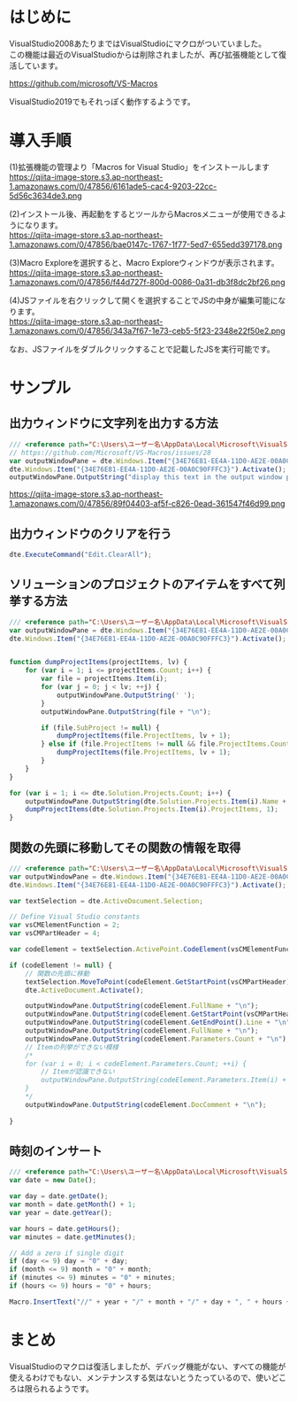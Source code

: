 # はじめに  
VisualStudio2008あたりまではVisualStudioにマクロがついていました。  
この機能は最近のVisualStudioからは削除されましたが、再び拡張機能として復活しています。  
  
https://github.com/microsoft/VS-Macros  
  
VisualStudio2019でもそれっぽく動作するようです。  
  
# 導入手順  
(1)拡張機能の管理より「Macros for Visual Studio」をインストールします  
https://qiita-image-store.s3.ap-northeast-1.amazonaws.com/0/47856/6161ade5-cac4-9203-22cc-5d56c3634de3.png  
  
(2)インストール後、再起動をするとツールからMacrosメニューが使用できるようになります。  
https://qiita-image-store.s3.ap-northeast-1.amazonaws.com/0/47856/bae0147c-1767-1f77-5ed7-655edd397178.png  
  
  
  
(3)Macro Exploreを選択すると、Macro Exploreウィンドウが表示されます。  
https://qiita-image-store.s3.ap-northeast-1.amazonaws.com/0/47856/f44d727f-800d-0086-0a31-db3f8dc2bf26.png  
  
(4)JSファイルを右クリックして開くを選択することでJSの中身が編集可能になります。  
https://qiita-image-store.s3.ap-northeast-1.amazonaws.com/0/47856/343a7f67-1e73-ceb5-5f23-2348e22f50e2.png  
  
なお、JSファイルをダブルクリックすることで記載したJSを実行可能です。  
  
# サンプル  
## 出力ウィンドウに文字列を出力する方法  
  
```js
/// <reference path="C:\Users\ユーザー名\AppData\Local\Microsoft\VisualStudio\16.0_ea48cace\Macros\dte.js" />
// https://github.com/Microsoft/VS-Macros/issues/28
var outputWindowPane = dte.Windows.Item("{34E76E81-EE4A-11D0-AE2E-00A0C90FFFC3}").Object.ActivePane;
dte.Windows.Item("{34E76E81-EE4A-11D0-AE2E-00A0C90FFFC3}").Activate();
outputWindowPane.OutputString("display this text in the output window panel\n");
```  
  
https://qiita-image-store.s3.ap-northeast-1.amazonaws.com/0/47856/89f04403-af5f-c826-0ead-361547f46d99.png  
  
## 出力ウィンドウのクリアを行う  
  
```js
dte.ExecuteCommand("Edit.ClearAll");
```  
  
## ソリューションのプロジェクトのアイテムをすべて列挙する方法  
  
```js
/// <reference path="C:\Users\ユーザー名\AppData\Local\Microsoft\VisualStudio\16.0_ea48cace\Macros\dte.js" />
var outputWindowPane = dte.Windows.Item("{34E76E81-EE4A-11D0-AE2E-00A0C90FFFC3}").Object.ActivePane;
dte.Windows.Item("{34E76E81-EE4A-11D0-AE2E-00A0C90FFFC3}").Activate();


function dumpProjectItems(projectItems, lv) {
    for (var i = 1; i <= projectItems.Count; i++) {
        var file = projectItems.Item(i);
        for (var j = 0; j < lv; ++j) {
            outputWindowPane.OutputString(' ');
        }
        outputWindowPane.OutputString(file + "\n");

        if (file.SubProject != null) {
            dumpProjectItems(file.ProjectItems, lv + 1);
        } else if (file.ProjectItems != null && file.ProjectItems.Count > 0) {
            dumpProjectItems(file.ProjectItems, lv + 1);
        }
    }
}

for (var i = 1; i <= dte.Solution.Projects.Count; i++) {
    outputWindowPane.OutputString(dte.Solution.Projects.Item(i).Name + "\n");
    dumpProjectItems(dte.Solution.Projects.Item(i).ProjectItems, 1);
}
```  
## 関数の先頭に移動してその関数の情報を取得  
  
```js
/// <reference path="C:\Users\ユーザー名\AppData\Local\Microsoft\VisualStudio\16.0_ea48cace\Macros\dte.js" />
var outputWindowPane = dte.Windows.Item("{34E76E81-EE4A-11D0-AE2E-00A0C90FFFC3}").Object.ActivePane;
dte.Windows.Item("{34E76E81-EE4A-11D0-AE2E-00A0C90FFFC3}").Activate();

var textSelection = dte.ActiveDocument.Selection;

// Define Visual Studio constants
var vsCMElementFunction = 2;
var vsCMPartHeader = 4;

var codeElement = textSelection.ActivePoint.CodeElement(vsCMElementFunction);

if (codeElement != null) {
    // 関数の先頭に移動
    textSelection.MoveToPoint(codeElement.GetStartPoint(vsCMPartHeader));
    dte.ActiveDocument.Activate();

    outputWindowPane.OutputString(codeElement.FullName + "\n");
    outputWindowPane.OutputString(codeElement.GetStartPoint(vsCMPartHeader).Line + "\n");
    outputWindowPane.OutputString(codeElement.GetEndPoint().Line + "\n");
    outputWindowPane.OutputString(codeElement.FullName + "\n");
    outputWindowPane.OutputString(codeElement.Parameters.Count + "\n");
    // Itemの列挙ができない模様
    /*
    for (var i = 0; i < codeElement.Parameters.Count; ++i) {
        // Itemが認識できない
        outputWindowPane.OutputString(codeElement.Parameters.Item(i) + "\n");
    }
    */
    outputWindowPane.OutputString(codeElement.DocComment + "\n");
    
}
```  
  
## 時刻のインサート  
  
```js
/// <reference path="C:\Users\ユーザー名\AppData\Local\Microsoft\VisualStudio\16.0_ea48cace\Macros\dte.js" />
var date = new Date();

var day = date.getDate();
var month = date.getMonth() + 1;
var year = date.getYear();

var hours = date.getHours();
var minutes = date.getMinutes();

// Add a zero if single digit
if (day <= 9) day = "0" + day;
if (month <= 9) month = "0" + month;
if (minutes <= 9) minutes = "0" + minutes;
if (hours <= 9) hours = "0" + hours;

Macro.InsertText("//" + year + "/" + month + "/" + day + ", " + hours + ":" + minutes);
```  
  
  
# まとめ  
VisualStudioのマクロは復活しましたが、デバッグ機能がない、すべての機能が使えるわけでもない、メンテナンスする気はないとうたっているので、使いどころは限られるようです。  
